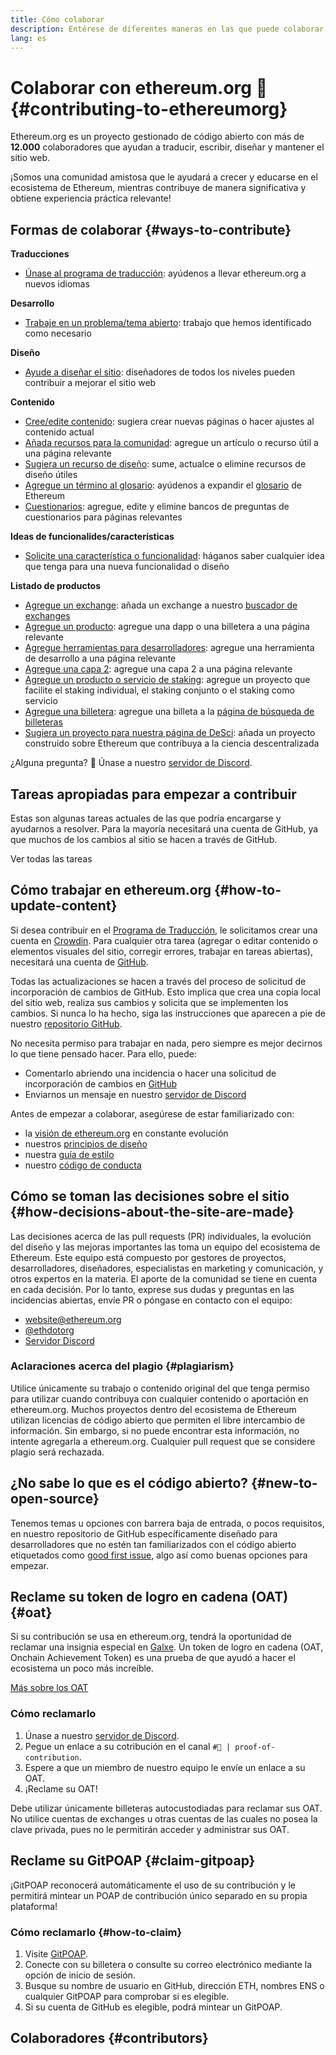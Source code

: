 ```yaml
---
title: Cómo colaborar
description: Entérese de diferentes maneras en las que puede colaborar con ethereum.org.
lang: es
---
```


# Colaborar con ethereum.org 🦄 {#contributing-to-ethereumorg}

Ethereum.org es un proyecto gestionado de código abierto con más de **12.000** colaboradores que ayudan a traducir, escribir, diseñar y mantener el sitio web.

¡Somos una comunidad amistosa que le ayudará a crecer y educarse en el ecosistema de Ethereum, mientras contribuye de manera significativa y obtiene experiencia práctica relevante!

## Formas de colaborar {#ways-to-contribute}

**Traducciones**
- [Únase al programa de traducción](/contributing/translation-program/): ayúdenos a llevar ethereum.org a nuevos idiomas

**Desarrollo**
- [Trabaje en un problema/tema abierto](https://github.com/ethereum/ethereum-org-website/issues): trabajo que hemos identificado como necesario

**Diseño**
- [Ayude a diseñar el sitio](/contributing/design/): diseñadores de todos los niveles pueden contribuir a mejorar el sitio web

**Contenido**
- [Cree/edite contenido](/contributing/#how-to-update-content): sugiera crear nuevas páginas o hacer ajustes al contenido actual
- [Añada recursos para la comunidad](/contributing/content-resources/): agregue un artículo o recurso útil a una página relevante
- [Sugiera un recurso de diseño](/contributing/design/adding-design-resources/): sume, actualce o elimine recursos de diseño útiles
- [Agregue un término al glosario](/contributing/adding-glossary-terms/): ayúdenos a expandir el [glosario](/glossary/) de Ethereum
- [Cuestionarios](/contributing/quizzes/): agregue, edite y elimine bancos de preguntas de cuestionarios para páginas relevantes

**Ideas de funcionalides/características**
- [Solicite una característica o funcionalidad](https://github.com/ethereum/ethereum-org-website/issues/new?assignees=&labels=Type%3A+Feature&template=feature_request.yaml&title=): háganos saber cualquier idea que tenga para una nueva funcionalidad o diseño

**Listado de productos**
- [Agregue un exchange](/contributing/adding-exchanges/): añada un exchange a nuestro [buscador de exchanges](/get-eth/#country-picker)
- [Agregue un producto](/contributing/adding-products/): agregue una dapp o una billetera a una página relevante
- [Agregue herramientas para desarrolladores](/contributing/adding-developer-tools/): agregue una herramienta de desarrollo a una página relevante
- [Agregue una capa 2](/contributing/adding-layer-2s/): agregue una capa 2 a una página relevante
- [Agregue un producto o servicio de staking](/contributing/adding-staking-products/): agregue un proyecto que facilite el staking individual, el staking conjunto o el staking como servicio
- [Agregue una billetera](/contributing/adding-wallets/): agregue una billeta a la [página de búsqueda de billeteras](/wallets/find-wallet/)
- [Sugiera un proyecto para nuestra página de DeSci](/contributing/adding-desci-projects/): añada un proyecto construido sobre Ethereum que contribuya a la ciencia descentralizada

¿Alguna pregunta? 🤔 Únase a nuestro [servidor de Discord](https://discord.gg/ethereum-org).

## Tareas apropiadas para empezar a contribuir

Estas son algunas tareas actuales de las que podría encargarse y ayudarnos a resolver. Para la mayoría necesitará una cuenta de GitHub, ya que muchos de los cambios al sitio se hacen a través de GitHub.

<IssuesList issues={gfissues} my={8} />

<ButtonLink href="https://github.com/ethereum/ethereum-org-website/issues">Ver todas las tareas</ButtonLink>

## Cómo trabajar en ethereum.org {#how-to-update-content}

Si desea contribuir en el [Programa de Traducción](/contributing/translation-program/), le solicitamos crear una cuenta en [Crowdin](https://crowdin.com/project/ethereum-org). Para cualquier otra tarea (agregar o editar contenido o elementos visuales del sitio, corregir errores, trabajar en tareas abiertas), necesitará una cuenta de [GitHub](https://github.com/).

Todas las actualizaciones se hacen a través del proceso de solicitud de incorporación de cambios de GitHub. Esto implica que crea una copia local del sitio web, realiza sus cambios y solicita que se implementen los cambios. Si nunca lo ha hecho, siga las instrucciones que aparecen a pie de nuestro [repositorio GitHub](https://github.com/ethereum/ethereum-org-website).

No necesita permiso para trabajar en nada, pero siempre es mejor decirnos lo que tiene pensado hacer. Para ello, puede:

- Comentarlo abriendo una incidencia o hacer una solicitud de incorporación de cambios en [GitHub](https://github.com/ethereum/ethereum-org-website)
- Enviarnos un mensaje en nuestro [servidor de Discord](https://discord.gg/ethereum-org)

Antes de empezar a colaborar, asegúrese de estar familiarizado con:

- la [visión de ethereum.org](/about/) en constante evolución
- nuestros [principios de diseño](/contributing/design-principles/)
- nuestra [guía de estilo](/contributing/style-guide/)
- nuestro [código de conducta](/community/code-of-conduct)

<ContributorsQuizBanner mt={16} mb={8} />

## Cómo se toman las decisiones sobre el sitio {#how-decisions-about-the-site-are-made}

Las decisiones acerca de las pull requests (PR) individuales, la evolución del diseño y las mejoras importantes las toma un equipo del ecosistema de Ethereum. Este equipo está compuesto por gestores de proyectos, desarrolladores, diseñadores, especialistas en marketing y comunicación, y otros expertos en la materia. El aporte de la comunidad se tiene en cuenta en cada decisión. Por lo tanto, exprese sus dudas y preguntas en las incidencias abiertas, envíe PR o póngase en contacto con el equipo:

- [website@ethereum.org](mailto:website@ethereum.org)
- [@ethdotorg](https://twitter.com/ethdotorg)
- [Servidor Discord](https://discord.gg/ethereum-org)

### Aclaraciones acerca del plagio {#plagiarism}

Utilice únicamente su trabajo o contenido original del que tenga permiso para utilizar cuando contribuya con cualquier contenido o aportación en ethereum.org. Muchos proyectos dentro del ecosistema de Ethereum utilizan licencias de código abierto que permiten el libre intercambio de información. Sin embargo, si no puede encontrar esta información, no intente agregarla a ethereum.org. Cualquier pull request que se considere plagio será rechazada.

## ¿No sabe lo que es el código abierto? {#new-to-open-source}

Tenemos temas u opciones con barrera baja de entrada, o pocos requisitos, en nuestro repositorio de GitHub específicamente diseñado para desarrolladores que no estén tan familiarizados con el código abierto etiquetados como [good first issue](https://github.com/ethereum/ethereum-org-website/issues?q=is%3Aopen+is%3Aissue+label%3A%22good+first+issue%22), algo así como buenas opciones para empezar.

## Reclame su token de logro en cadena (OAT) {#oat}

Si su contribución se usa en ethereum.org, tendrá la oportunidad de reclamar una insignia especial en [Galxe](https://app.galxe.com/quest/ethereumorg). Un token de logro en cadena (OAT, Onchain Achievement Token) es una prueba de que ayudó a hacer el ecosistema un poco más increíble.

[Más sobre los OAT](https://help.galxe.com/en/articles/7067290-galxe-oats-reward-and-celebrate-achievements)

### Cómo reclamarlo
1. Únase a nuestro [servidor de Discord](https://discord.gg/ethereum-org).
2. Pegue un enlace a su cotribución en el canal `#🥇 | proof-of-contribution`.
3. Espere a que un miembro de nuestro equipo le envíe un enlace a su OAT.
4. ¡Reclame su OAT!

Debe utilizar únicamente billeteras autocustodiadas para reclamar sus OAT. No utilice cuentas de exchanges u otras cuentas de las cuales no posea la clave privada, pues no le permitirán acceder y administrar sus OAT.

## Reclame su GitPOAP {#claim-gitpoap}

¡GitPOAP reconocerá automáticamente el uso de su contribución y le permitirá mintear un POAP de contribución único separado en su propia plataforma!


### Cómo reclamarlo {#how-to-claim}

1. Visite [GitPOAP](https://www.gitpoap.io).
2. Conecte con su billetera o consulte su correo electrónico mediante la opción de inicio de sesión.
3. Busque su nombre de usuario en GitHub, dirección ETH, nombres ENS o cualquier GitPOAP para comprobar si es elegible.
4. Si su cuenta de GitHub es elegible, podrá mintear un GitPOAP.

## Colaboradores {#contributors}

<Contributors />
